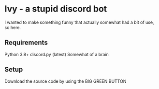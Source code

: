 # Ivy - a stupid discord bot
I wanted to make something funny that actually somewhat had a bit of use, so here.

## Requirements
Python 3.8+
discord.py (latest)
Somewhat of a brain

## Setup
Download the source code by using the BIG GREEN BUTTON
